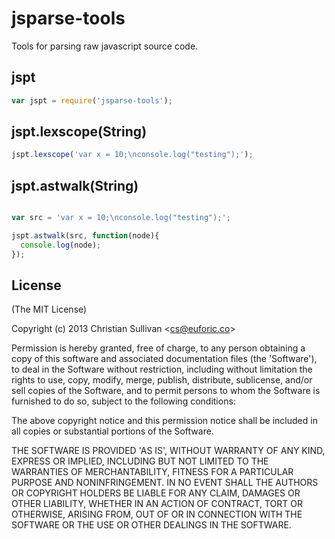 
# jsparse-tools

  Tools for parsing raw javascript source code.

## jspt

```js
var jspt = require('jsparse-tools');
```

## jspt.lexscope(String)

```js
jspt.lexscope('var x = 10;\nconsole.log("testing");');
```

## jspt.astwalk(String)

```js

var src = 'var x = 10;\nconsole.log("testing");';

jspt.astwalk(src, function(node){
  console.log(node);
});
```

## License

(The MIT License)

Copyright (c) 2013 Christian Sullivan &lt;cs@euforic.co&gt;

Permission is hereby granted, free of charge, to any person obtaining
a copy of this software and associated documentation files (the
'Software'), to deal in the Software without restriction, including
without limitation the rights to use, copy, modify, merge, publish,
distribute, sublicense, and/or sell copies of the Software, and to
permit persons to whom the Software is furnished to do so, subject to
the following conditions:

The above copyright notice and this permission notice shall be
included in all copies or substantial portions of the Software.

THE SOFTWARE IS PROVIDED 'AS IS', WITHOUT WARRANTY OF ANY KIND,
EXPRESS OR IMPLIED, INCLUDING BUT NOT LIMITED TO THE WARRANTIES OF
MERCHANTABILITY, FITNESS FOR A PARTICULAR PURPOSE AND NONINFRINGEMENT.
IN NO EVENT SHALL THE AUTHORS OR COPYRIGHT HOLDERS BE LIABLE FOR ANY
CLAIM, DAMAGES OR OTHER LIABILITY, WHETHER IN AN ACTION OF CONTRACT,
TORT OR OTHERWISE, ARISING FROM, OUT OF OR IN CONNECTION WITH THE
SOFTWARE OR THE USE OR OTHER DEALINGS IN THE SOFTWARE.